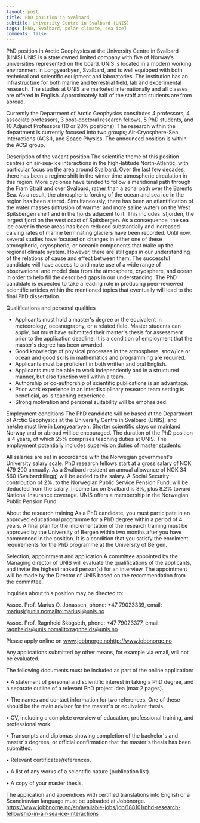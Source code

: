 ```yaml
---
layout: post
title: PhD position in Svalbard
subtitle: University Centre in Svalbard (UNIS)
tags: [PhD, Svalbard, polar climate, sea ice]
comments: false
---
```

PhD position in Arctic Geophysics at the University Centre in Svalbard (UNIS)
UNIS is a state owned limited company with five of Norway’s universities represented on the board. UNIS is located in a modern working environment in Longyearbyen, Svalbard, and is well equipped with both technical and scientific equipment and laboratories. The institution has an infrastructure for both marine and terrestrial field, lab and experimental research. The studies at UNIS are marketed internationally and all classes are offered in English. Approximately half of the staff and students are from abroad.

Currently the Department of Arctic Geophysics constitutes 4 professors, 4 associate professors, 3 post-doctoral research fellows, 5 PhD students, and 10 Adjunct Professors (10 or 20% positions). The research within the department is currently focused into two groups; Air-Cryosphere-Sea Interactions (ACSI), and Space Physics. The announced position is within the ACSI group.

Description of the vacant position
The scientific theme of this position centres on air-sea-ice interactions in the high-latitude North-Atlantic, with particular focus on the area around Svalbard. Over the last few decades, there has been a regime shift in the winter time atmospheric circulation in this region. More cyclones have tended to follow a meridional path through the Fram Strait and over Svalbard, rather than a zonal path over the Barents Sea. As a result, the atmospheric forcing of the ocean and sea ice in the region has been altered. Simultaneously, there has been an atlantification of the water masses (intrusion of warmer and more saline water) on the West Spitsbergen shelf and in the fjords adjacent to it. This includes Isfjorden, the largest fjord on the west coast of Spitsbergen. As a consequence, the sea ice cover in these areas has been reduced substantially and increased calving rates of marine terminating glaciers have been recorded. Until now, several studies have focused on changes in either one of these atmospheric, cryospheric, or oceanic components that make up the regional climate system. However, there are still gaps in our understanding of the relations of cause and effect between them. The successful candidate will have access to and make use of a wide range of observational and model data from the atmosphere, cryosphere, and ocean in order to help fill the described gaps in our understanding. The PhD candidate is expected to take a leading role in producing peer-reviewed scientific articles within the mentioned topics that eventually will lead to the final PhD dissertation.


Qualifications and personal qualities

  *   Applicants must hold a master's degree or the equivalent in meteorology, oceanography, or a related field. Master students can apply, but must have submitted their master's thesis for assessment prior to the application deadline. It is a condition of employment that the master's degree has been awarded.
  *   Good knowledge of physical processes in the atmosphere, snow/ice or ocean and good skills in mathematics and programming are required.
  *   Applicants must be proficient in both written and oral English.
  *   Applicants must be able to work independently and in a structured manner, but also function well within a team.
  *   Authorship or co-authorship of scientific publications is an advantage.
  *   Prior work experience in an interdisciplinary research team setting is beneficial, as is teaching experience.
  *   Strong motivation and personal suitability will be emphasized.

Employment conditions
The PhD candidate will be based at the Department of Arctic Geophysics at the University Centre in Svalbard (UNIS), and he/she must live in Longyearbyen. Shorter scientific stays on mainland Norway and or abroad will be encouraged. The duration of the PhD position is 4 years, of which 25% comprises teaching duties at UNIS. The employment potentially includes supervision duties of master students.

All salaries are set in accordance with the Norwegian government's University salary scale. PhD research fellows start at a gross salary of NOK 479 200 annually. As a Svalbard resident an annual allowance of NOK 34 560 (Svalbardtillegg) will be added to the salary. A Social Security contribution of 2%, to the Norwegian Public Service Pension Fund, will be deducted from the salary. Income tax on Svalbard is 8%, plus 8.2% toward National Insurance coverage. UNIS offers a membership in the Norwegian Public Pension Fund.

About the research training
As a PhD candidate, you must participate in an approved educational programme for a PhD degree within a period of 4 years. A final plan for the implementation of the research training must be approved by the University of Bergen within two months after you have commenced in the position. It is a condition that you satisfy the enrolment requirements for the PhD programme at the University of Bergen.

Selection, appointment and application
A committee appointed by the Managing director of UNIS will evaluate the qualifications of the applicants, and invite the highest ranked person(s) for an interview. The appointment will be made by the Director of UNIS based on the recommendation from the committee.

Inquiries about this position may be directed to:

Assoc. Prof. Marius O. Jonassen, phone: +47 79023339, email: mariusj@unis.no<mailto:mariusj@unis.no>

Assoc. Prof. Ragnheid Skogseth, phone: +47 79023377, email: ragnheids@unis.no<mailto:ragnheids@unis.no>

Please apply online on www.jobbnorge.no<http://www.jobbnorge.no>

Any applications submitted by other means, for example via email, will not be evaluated.

The following documents must be included as part of the online application:

• A statement of personal and scientific interest in taking a PhD degree, and a separate outline of a relevant PhD project idea (max 2 pages).

• The names and contact information for two references. One of these should be the main advisor for the master's or equivalent thesis.

• CV, including a complete overview of education, professional training, and professional work.

• Transcripts and diplomas showing completion of the bachelor's and master's degrees, or official confirmation that the master's thesis has been submitted.

• Relevant certificates/references.

• A list of any works of a scientific nature (publication list).

• A copy of your master thesis.

The application and appendices with certified translations into English or a Scandinavian language must be uploaded at Jobbnorge.
https://www.jobbnorge.no/en/available-jobs/job/188101/phd-research-fellowship-in-air-sea-ice-interactions
